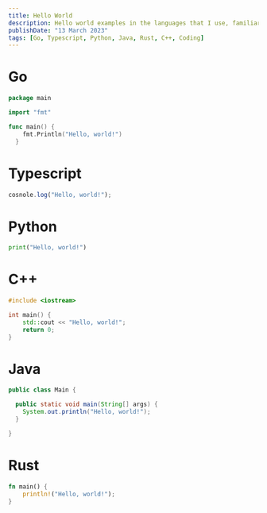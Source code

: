 ```yaml
---
title: Hello World
description: Hello world examples in the languages that I use, familiar with and that I am curious about.
publishDate: "13 March 2023"
tags: [Go, Typescript, Python, Java, Rust, C++, Coding]
---
```


# Go

```go
package main

import "fmt"

func main() {
    fmt.Println("Hello, world!")
  }
```

# Typescript

```ts
cosnole.log("Hello, world!");
```

# Python

```py
print("Hello, world!")
```

# C++

```cpp
#include <iostream>

int main() {
    std::cout << "Hello, world!";
    return 0;
}
```

# Java

```java
public class Main {

  public static void main(String[] args) {
  	System.out.println("Hello, world!");
  }

}
```

# Rust

```rs
fn main() {
	println!("Hello, world!");
}
```
